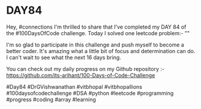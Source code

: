 # DAY84
Hey, #connections I'm thrilled to share that I've completed my DAY 84 of the #100DaysOfCode challenge. Today I solved one leetcode problem:- ""

I'm so glad to participate in this challenge and push myself to become a better coder. It's amazing what a little bit of focus and determination can do. I can't wait to see what the next 16 days bring.

You can check out my daily progress on my Github repository :- https://github.com/its-arihant/100-Days-of-Code-Challenge

#Day84 #DrGVishwanathan #vitbhopal #vitbhopallions #100daysofcodechallenge #DSA #python #leetcode #programming #progress #coding #array #learning 